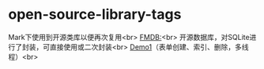 # open-source-library-tags
Mark下使用到开源类库以便再次复用\<br>
[FMDB:](https://github.com/ccgus/fmdb)\<br>
开源数据库，对SQLite进行了封装，可直接使用或二次封装\<br>
[Demo1](https://github.com/tangqiaoboy/FmdbSample)（表单创建、索引、删除，多线程）\<br>
